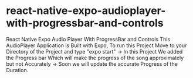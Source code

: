 # react-native-expo-audioplayer-with-progressbar-and-controls
React Native Expo Audio Player With ProgressBar and Controls
This AudioPlayer Application is Built with Expo, To run this Project Move to your Directory of the Project and type "expo start"
-> In this Project We added the Progress bar Which will make the progress of the song approximately but not Accurately
-> Soon we will update the accurate Progress of the Duration.
